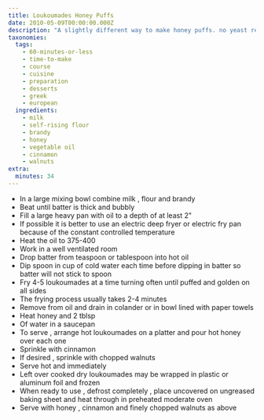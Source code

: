 ```yaml
---
title: Loukoumades Honey Puffs
date: 2010-05-09T00:00:00.000Z
description: "A slightly different way to make honey puffs. no yeast required. i'm posting this for zwt 6.\r\ngreece"
taxonomies:
  tags:
    - 60-minutes-or-less
    - time-to-make
    - course
    - cuisine
    - preparation
    - desserts
    - greek
    - european
  ingredients:
    - milk
    - self-rising flour
    - brandy
    - honey
    - vegetable oil
    - cinnamon
    - walnuts
extra:
  minutes: 34
---
```

 - In a large mixing bowl combine milk , flour and brandy
 - Beat until batter is thick and bubbly
 - Fill a large heavy pan with oil to a depth of at least 2"
 - If possible it is better to use an electric deep fryer or electric fry pan because of the constant controlled temperature
 - Heat the oil to 375-400
 - Work in a well ventilated room
 - Drop batter from teaspoon or tablespoon into hot oil
 - Dip spoon in cup of cold water each time before dipping in batter so batter will not stick to spoon
 - Fry 4-5 loukoumades at a time turning often until puffed and golden on all sides
 - The frying process usually takes 2-4 minutes
 - Remove from oil and drain in colander or in bowl lined with paper towels
 - Heat honey and 2 tblsp
 - Of water in a saucepan
 - To serve , arrange hot loukoumades on a platter and pour hot honey over each one
 - Sprinkle with cinnamon
 - If desired , sprinkle with chopped walnuts
 - Serve hot and immediately
 - Left over cooked dry loukoumades may be wrapped in plastic or aluminum foil and frozen
 - When ready to use , defrost completely , place uncovered on ungreased baking sheet and heat through in preheated moderate oven
 - Serve with honey , cinnamon and finely chopped walnuts as above
